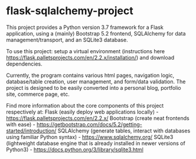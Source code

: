 # flask-sqlalchemy-project

This project provides a Python version 3.7 framework for a Flask application, using a (mainly) Bootstrap 5.2 frontend, SQLAlchemy for data management/transport,
and an SQLite3 database.

To use this project: setup a virtual environment (instructions here https://flask.palletsprojects.com/en/2.2.x/installation/) and download dependencies.

Currently, the program contains various html pages, navigation logic, database/table creation, user management, and form/data validation. The project is designed to be easily converted into a personal blog, portfolio site, commerce page, etc.


Find more information about the core components of this project respectively at:
Flask (easily deploy web applications locally) - https://flask.palletsprojects.com/en/2.2.x/
Bootstrap (create neat frontends with ease) - https://getbootstrap.com/docs/5.2/getting-started/introduction/
SQLAlchemy (generate tables, interact with databases using familiar Python syntax) - https://www.sqlalchemy.org/
SQLite3 (lightweight database engine that is already installed in newer versions of Python3) - https://docs.python.org/3/library/sqlite3.html

